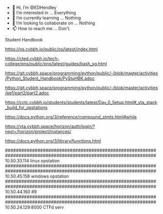 - 👋 Hi, I’m @EDHendley
- 👀 I’m interested in ...
        Everything
- 🌱 I’m currently learning ...
        Nothing
- 💞️ I’m looking to collaborate on ...
        Nothing
- 📫 How to reach me ...
        Don't.

  
Student Handbook

https://os.cybbh.io/public/os/latest/index.html

https://cted.cybbh.io/tech-college/pns/public/pns/latest/guides/bash_sg.html

https://git.cybbh.space/programming/python/public/-/blob/master/activities/Python_Student_Handbook/PyStuHBK.adoc

https://git.cybbh.space/programming/python/public/-/blob/master/activities/pe1/part2/part2.adoc

https://cctc.cybbh.io/students/students/latest/Day_0_Setup.html#_vta_stack_build_for_opstations

https://docs.python.org/3/reference/compound_stmts.html#while

https://vta.cybbh.space/horizon/auth/login/?next=/horizon/project/instances/

https://docs.python.org/3/library/functions.html

<!---
EDHendley/EDHendley is a ✨ special ✨ repository because its `README.md` (this file) appears on your GitHub profile.
You can click the Preview link to take a look at your changes.
--->
################################################################################################################
10.50.33.114 linux opstation
################################################################################################################
10.50.45.158 windows opstation
################################################################################################################
10.50.44.160 #9
################################################################################################################
10.50.24.129:8000   CTFd serv
